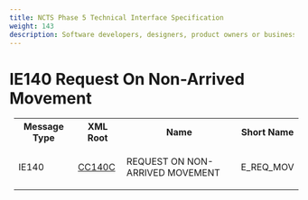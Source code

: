 ```yaml
---
title: NCTS Phase 5 Technical Interface Specification
weight: 143
description: Software developers, designers, product owners or business analysts. Integrate your software with the ERMIS service
---
```

# IE140 Request On Non-Arrived Movement
<table cellspacing="0" style="border-collapse:collapse;margin-left:6pt">
 <tr>
  <th>
   Message Type
  </th>
  <th>
   XML Root
  </th>
  <th>
   Name
  </th>
  <th>
   Short Name
  </th>
 </tr>
 <tr style="height:14pt">
  <td style="">
   <p class="s3" style="">
    IE140
   </p>
  </td>
  <td style="">
   <a href="https://github.com/hmrc/transit-movements-validator/blob/main/conf/xsd/cc140c.xsd">
    CC140C
   </a>
  </td>
  <td style="">
   <p class="s3" style="">
    REQUEST ON NON-ARRIVED MOVEMENT
   </p>
  </td>
  <td style="">
   E_REQ_MOV
  </td>
 </tr>
</table>